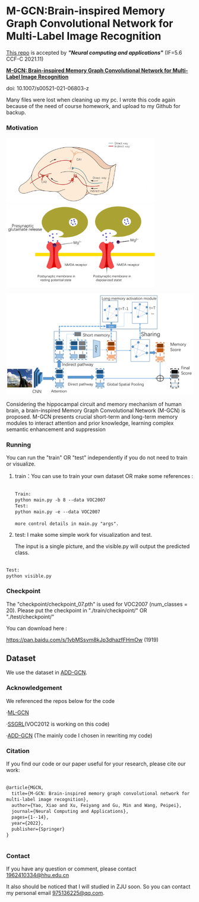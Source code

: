 # M-GCN:Brain-inspired Memory Graph Convolutional Network for Multi-Label Image Recognition

[This repo](https://github.com/Canyizl/M-GCN) is accepted by ***"Neural computing and applications"*** (IF=5.6 CCF-C 2021.11)

[**M-GCN: Brain-inspired Memory Graph Convolutional Network for Multi-Label Image Recognition**](https://link.springer.com/article/10.1007/s00521-021-06803-z)

doi: 10.1007/s00521-021-06803-z

Many files were lost when cleaning up my pc. I wrote this code again because of the need of course homework, and upload to my Github for backup. 



### Motivation

<p float="left">
<img src="readme_img/figure3.png" alt="hippocampal" width="400px" />  
<img src="readme_img/figure2.png" alt="NMDA" width="400px"/>
</p>



<img src="readme_img/figure5.png" alt="Preview model" width="800px" />

 Considering the hippocampal circuit and memory mechanism of human brain, a brain-inspired Memory Graph Convolutional Network (M-GCN) is proposed. M-GCN presents crucial short-term and long-term memory modules to interact attention and prior knowledge, learning complex semantic enhancement and suppression


### Running

You can run the "train" OR "test" independently if you do not need to train or visualize.

1. train：You can use to train your own dataset OR make some references :

   ```
   
   Train:
   python main.py -b 8 --data VOC2007 
   Test:
   python main.py -e --data VOC2007
   
   more control details in main.py "args".
   
   ```
   
   

2. test: I make some simple work for visualization and test. 

   The input is a single picture, and the visible.py will output the predicted class.

  ```

  Test:
  python visible.py

  ```



### Checkpoint

The "checkpoint/checkpoint_07.pth" is used for VOC2007 (num_classes = 20).
Please put the checkpoint in "./train/checkpoint/" OR "./test/checkpoint/"

You can download here :

https://pan.baidu.com/s/1vbMSsvm8kJp3dhazfFHmOw (1919)

## Dataset
We use the dataset in [ADD-GCN](https://github.com/Yejin0111/ADD-GCN).


### Acknowledgement

We referenced the repos below for the code

·[ML-GCN](https://github.com/Megvii-Nanjing/ML-GCN)

·[SSGRL](https://github.com/HCPLab-SYSU/SSGRL)(VOC2012 is working on this code)

·[ADD-GCN](https://github.com/Yejin0111/ADD-GCN) (The mainly code I chosen in rewriting my code)



### Citation

If you find our code or our paper useful for your research, please cite our work:

```

@article{MGCN,
  title={M-GCN: Brain-inspired memory graph convolutional network for multi-label image recognition},
  author={Yao, Xiao and Xu, Feiyang and Gu, Min and Wang, Peipei},
  journal={Neural Computing and Applications},
  pages={1--14},
  year={2022},
  publisher={Springer}
}


```



### Contact

If you have any question or comment, please contact 1962410334@hhu.edu.cn

It also should be noticed that I will studied in ZJU soon. So you can contact my personal email 975136225@qq.com.
